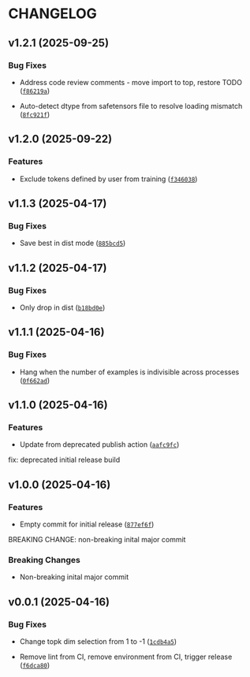 # CHANGELOG


## v1.2.1 (2025-09-25)

### Bug Fixes

- Address code review comments - move import to top, restore TODO
  ([`f86219a`](https://github.com/EleutherAI/sparsify/commit/f86219a9a84f163c002159683c5917b11ea03c54))

- Auto-detect dtype from safetensors file to resolve loading mismatch
  ([`8fc921f`](https://github.com/EleutherAI/sparsify/commit/8fc921ffb8e938e78d954140a4caceaba952986c))


## v1.2.0 (2025-09-22)

### Features

- Exclude tokens defined by user from training
  ([`f346038`](https://github.com/EleutherAI/sparsify/commit/f3460385efc42fac6e760357f3c34562783b515c))


## v1.1.3 (2025-04-17)

### Bug Fixes

- Save best in dist mode
  ([`885bcd5`](https://github.com/EleutherAI/sparsify/commit/885bcd5c1e94d6b4d82b200545fe0ee1f830068e))


## v1.1.2 (2025-04-17)

### Bug Fixes

- Only drop in dist
  ([`b18bd0e`](https://github.com/EleutherAI/sparsify/commit/b18bd0e272044e42dce816583214e9d099484575))


## v1.1.1 (2025-04-16)

### Bug Fixes

- Hang when the number of examples is indivisible across processes
  ([`0f662ad`](https://github.com/EleutherAI/sparsify/commit/0f662adf7705a836aa8c910b39b33546a8cf7975))


## v1.1.0 (2025-04-16)

### Features

- Update from deprecated publish action
  ([`aafc9fc`](https://github.com/EleutherAI/sparsify/commit/aafc9fc049e7e8f18a017e99f122343f0bcb4006))

fix: deprecated initial release build


## v1.0.0 (2025-04-16)

### Features

- Empty commit for initial release
  ([`877ef6f`](https://github.com/EleutherAI/sparsify/commit/877ef6f7219e9a4424bf9cb51be5bef5ac2adca4))

BREAKING CHANGE: non-breaking inital major commit

### Breaking Changes

- Non-breaking inital major commit


## v0.0.1 (2025-04-16)

### Bug Fixes

- Change topk dim selection from 1 to -1
  ([`1cdb4a5`](https://github.com/EleutherAI/sparsify/commit/1cdb4a5bbe723b0ee0a0015f834d142e83facafe))

- Remove lint from CI, remove environment from CI, trigger release
  ([`f6dca80`](https://github.com/EleutherAI/sparsify/commit/f6dca80d4575fa1a58eac55cc7b24f802fa669db))
